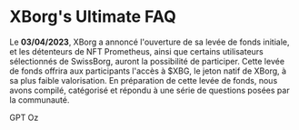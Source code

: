 # XBorg's Ultimate FAQ

Le **03/04/2023**, XBorg a annoncé l'ouverture de sa levée de fonds initiale, et les détenteurs de NFT Prometheus, ainsi que certains utilisateurs sélectionnés de SwissBorg, auront la possibilité de participer. Cette levée de fonds offrira aux participants l'accès à $XBG, le jeton natif de XBorg, à sa plus faible valorisation. En préparation de cette levée de fonds, nous avons compilé, catégorisé et répondu à une série de questions posées par la communauté.

GPT Oz